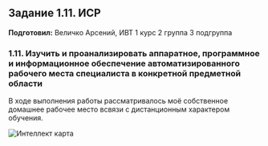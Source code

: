 Задание 1.11. ИСР
------------
**Подготовил:** Величко Арсений, ИВТ 1 курс 2 группа 3 подгруппа

### 1.11. Изучить и проанализировать аппаратное, программное и информационное обеспечение автоматизированного рабочего места специалиста в конкретной предметной области

В ходе выполнения работы рассматривалось моё собственное домашнее рабочее место всвязи с дистанционным характером обучения.

![Интеллект карта](https://i.imgur.com/2DJ3Eua.png)
